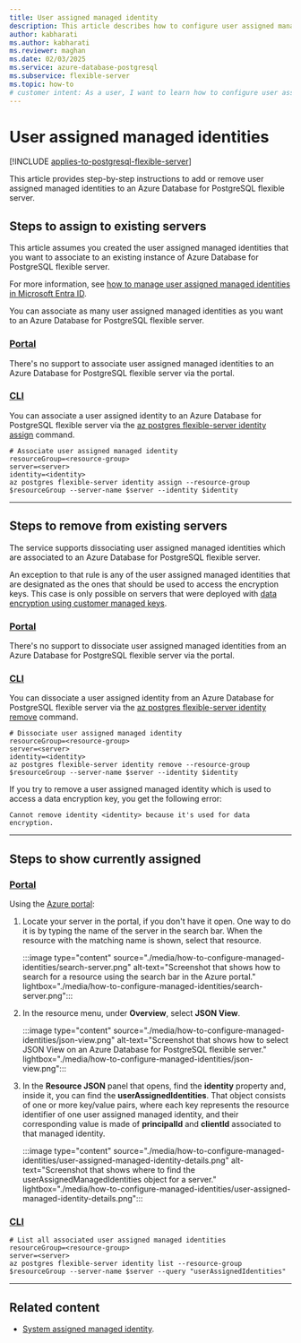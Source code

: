 ```yaml
---
title: User assigned managed identity
description: This article describes how to configure user assigned managed identities of an Azure Database for PostgreSQL flexible server.
author: kabharati
ms.author: kabharati
ms.reviewer: maghan
ms.date: 02/03/2025
ms.service: azure-database-postgresql
ms.subservice: flexible-server
ms.topic: how-to
# customer intent: As a user, I want to learn how to configure user assigned managed identities of an Azure Database for PostgreSQL flexible server.
---
```


# User assigned managed identities

[!INCLUDE [applies-to-postgresql-flexible-server](~/reusable-content/ce-skilling/azure/includes/postgresql/includes/applies-to-postgresql-flexible-server.md)]

This article provides step-by-step instructions to add or remove user assigned managed identities to an Azure Database for PostgreSQL flexible server.

## Steps to assign to existing servers

This article assumes you created the user assigned managed identities that you want to associate to an existing instance of Azure Database for PostgreSQL flexible server.

For more information, see [how to manage user assigned managed identities in Microsoft Entra ID](/entra/identity/managed-identities-azure-resources/how-manage-user-assigned-managed-identities).

You can associate as many user assigned managed identities as you want to an Azure Database for PostgreSQL flexible server.

### [Portal](#tab/portal-associate-user-assigned-existing)

There's no support to associate user assigned managed identities to an Azure Database for PostgreSQL flexible server via the portal.

### [CLI](#tab/cli-associate-user-assigned-existing)

You can associate a user assigned identity to an Azure Database for PostgreSQL flexible server via the [az postgres flexible-server identity assign](/cli/azure/postgres/flexible-server/identity#az-postgres-flexible-server-identity-assign) command.


```azurecli-interactive
# Associate user assigned managed identity
resourceGroup=<resource-group>
server=<server>
identity=<identity>
az postgres flexible-server identity assign --resource-group $resourceGroup --server-name $server --identity $identity
```

---

## Steps to remove from existing servers

The service supports dissociating user assigned managed identities which are associated to an Azure Database for PostgreSQL flexible server.

An exception to that rule is any of the user assigned managed identities that are designated as the ones that should be used to access the encryption keys. This case is only possible on servers that were deployed with [data encryption using customer managed keys](concepts-data-encryption.md).

### [Portal](#tab/portal-dissociate-user-assigned-existing)

There's no support to dissociate user assigned managed identities from an Azure Database for PostgreSQL flexible server via the portal.

### [CLI](#tab/cli-dissociate-user-assigned-existing)

You can dissociate a user assigned identity from an Azure Database for PostgreSQL flexible server via the [az postgres flexible-server identity remove](/cli/azure/postgres/flexible-server/identity#az-postgres-flexible-server-identity-remove) command.


```azurecli-interactive
# Dissociate user assigned managed identity
resourceGroup=<resource-group>
server=<server>
identity=<identity>
az postgres flexible-server identity remove --resource-group $resourceGroup --server-name $server --identity $identity
```

If you try to remove a user assigned managed identity which is used to access a data encryption key, you get the following error:

```output
Cannot remove identity <identity> because it's used for data encryption.
```

---

## Steps to show currently assigned

### [Portal](#tab/portal-show-user-assigned)

Using the [Azure portal](https://portal.azure.com/):

1. Locate your server in the portal, if you don't have it open. One way to do it is by typing the name of the server in the search bar. When the resource with the matching name is shown, select that resource.

    :::image type="content" source="./media/how-to-configure-managed-identities/search-server.png" alt-text="Screenshot that shows how to search for a resource using the search bar in the Azure portal." lightbox="./media/how-to-configure-managed-identities/search-server.png":::

2. In the resource menu, under **Overview**, select **JSON View**.

    :::image type="content" source="./media/how-to-configure-managed-identities/json-view.png" alt-text="Screenshot that shows how to select JSON View on an Azure Database for PostgreSQL flexible server." lightbox="./media/how-to-configure-managed-identities/json-view.png":::

3. In the **Resource JSON** panel that opens, find the **identity** property and, inside it, you can find the **userAssignedIdentities**. That object consists of one or more key/value pairs, where each key represents the resource identifier of one user assigned managed identity, and their corresponding value is made of **principalId** and **clientId** associated to that managed identity.

    :::image type="content" source="./media/how-to-configure-managed-identities/user-assigned-managed-identity-details.png" alt-text="Screenshot that shows where to find the userAssignedManagedIdentities object for a server." lightbox="./media/how-to-configure-managed-identities/user-assigned-managed-identity-details.png":::

### [CLI](#tab/cli-show-user-assigned)


```azurecli-interactive
# List all associated user assigned managed identities
resourceGroup=<resource-group>
server=<server>
az postgres flexible-server identity list --resource-group $resourceGroup --server-name $server --query "userAssignedIdentities"
```

---

## Related content

- [System assigned managed identity](how-to-configure-managed-identities-system-assigned.md).

